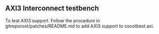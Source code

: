 

## AXI3 Interconnect testbench
To test AXI3 support.
Follow the procedure in gitreporoot/patches/README.md to add AXI3 support to cocotbext.axi.

